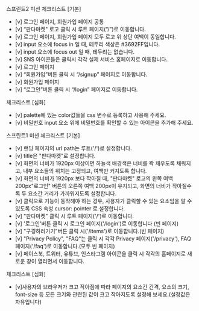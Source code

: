 스프린트2 미션
체크리스트 [기본]
- [v] 로그인 페이지, 회원가입 페이지 공통
- [v] “판다마켓" 로고 클릭 시 루트 페이지(“/”)로 이동합니다.
- [v] 로그인 페이지, 회원가입 페이지 모두 로고 위 상단 여백이 동일합니다.
- [v] input 요소에 focus in 일 때, 테두리 색상은 #3692FF입니다.
- [v] input 요소에 focus out 일 때, 테두리는 없습니다.
- [v] SNS 아이콘들은 클릭시 각각 실제 서비스 홈페이지로 이동합니다.
- [v] 로그인 페이지
- [v] “회원가입”버튼 클릭 시 “/signup” 페이지로 이동합니다.
- [v] 회원가입 페이지
- [v] “로그인”버튼 클릭 시 “/login” 페이지로 이동합니다.

체크리스트 [심화]
- [v] palette에 있는 color값들을 css 변수로 등록하고 사용해 주세요.
- [v] 비밀번호 input 요소 위에 비밀번호를 확인할 수 있는 아이콘을 추가해 주세요.


스프린트1 미션
체크리스트 [기본]
- [v] 랜딩 페이지의 url path는 루트('/')로 설정합니다.
- [v] title은 "판다마켓"로 설정합니다.
- [v] 화면의 너비가 1920px 이상이면 하늘색 배경색은 너비를 꽉 채우도록 채워지고, 내부 요소들의 위치는 고정되고, 여백만 커지도록 합니다.
- [v] 화면의 너비가 1920px 보다 작아질 때, "판다마켓" 로고의 왼쪽 여백 200px"로그인" 버튼의 오른쪽 여백 200px이 유지되고, 화면의 너비가 작아질수록 두 요소간 거리가 가까워지도록 설정합니다.
- [v] 클릭으로 기능이 동작해야 하는 경우, 사용자가 클릭할 수 있는 요소임을 알 수 있도록 CSS 속성 cursor: pointer 로 설정합니다.
- [v] "판다마켓" 클릭 시 루트 페이지('/')로 이동합니다.
- [v] '로그인'버튼 클릭 시 로그인 페이지('/login')로 이동합니다 (빈 페이지)
- [v] "구경하러가기"버튼 클릭 시('/items')로 이동합니다.(빈 페이지)
- [v] "Privacy Policy", "FAQ"는 클릭 시 각각 Privacy 페이지('/privacy'), FAQ 페이지('/faq')로 이동합니다.(모두 빈 페이지)
- [v] 페이스북, 트위터, 유튜브, 인스타그램 아이콘을 클릭 시 각각의 홈페이지로 새로운 창이 열리면서 이동합니다.


체크리스트 [심화]
- [v]사용자의 브라우저가 크고 작아짐에 따라 페이지의 요소간 간격, 요소의 크기, font-size 등 모든 크기와 관련된 값이 크고 작아지도록 설정해 보세요.(설정값은 자유입니다)
